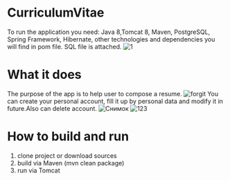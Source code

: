 # CurriculumVitae
  To run the application you need: Java 8,Tomcat 8, Maven, PostgreSQL, Spring Framework, Hibernate, other technologies and dependencies you will find in pom file. SQL file is attached.
  ![1](https://user-images.githubusercontent.com/76645386/129775306-0a0bad7d-c0a7-4a42-960f-925d43e7340d.JPG)
# What it does
  The purpose of the app is to help user to compose a resume.
![forgit](https://user-images.githubusercontent.com/76645386/129775434-82f0b2f7-2df5-4a83-9c51-d9a0acd04078.JPG)
  You can create your personal account, fill it up by personal data and modify it in future.Also can delete account.
  ![Снимок](https://user-images.githubusercontent.com/76645386/129775477-189ab573-897a-4532-9b3f-09e5c8d4fc73.JPG)
  ![123](https://user-images.githubusercontent.com/76645386/129775497-78b68fb6-8825-438e-871e-610ad77278c6.JPG)
# How to build and run
  1. clone project or download sources
  2. build via Maven (mvn clean package)
  3. run via Tomcat
